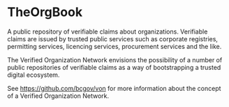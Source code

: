 # TheOrgBook
A public repository of verifiable claims about organizations. Verifiable claims are issued by trusted public services such as corporate registries, permitting services, licencing services, procurement services and the like.

The Verified Organization Network envisions the possibility of a number of public repositories of verifiable claims as a way of bootstrapping a trusted digital ecosystem.

See https://github.com/bcgov/von for more information about the concept of a Verified Organization Network.
